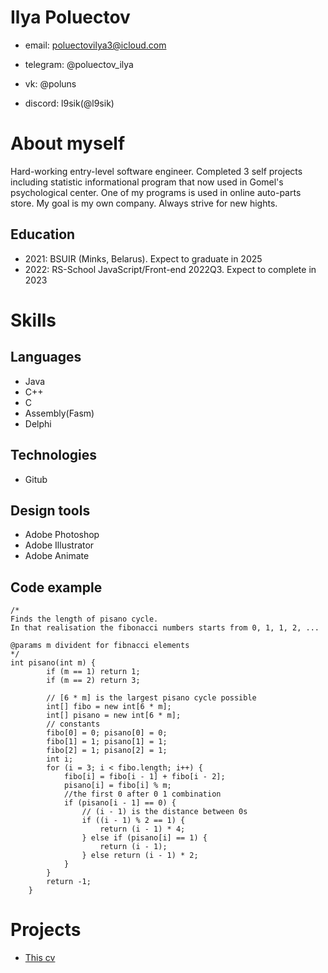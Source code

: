  # Ilya Poluectov
* email: poluectovilya3@icloud.com

* telegram: @poluectov_ilya

* vk: @poluns

* discord: l9sik(@l9sik)
# About myself
Hard-working entry-level software engineer. Completed 3 self projects including statistic informational program that now used in Gomel's psychological center. One of my programs is used in online auto-parts store. My goal is my own company. Always strive for new hights.
    
## Education

* 2021: BSUIR (Minks, Belarus). Expect to graduate in 2025
* 2022: RS-School JavaScript/Front-end 2022Q3. Expect to complete in 2023

# Skills
## Languages
* Java
* C++
* C
* Assembly(Fasm)
* Delphi
## Technologies
* Gitub
## Design tools
* Adobe Photoshop
* Adobe Illustrator
* Adobe Animate

## Code example
```
/*
Finds the length of pisano cycle.
In that realisation the fibonacci numbers starts from 0, 1, 1, 2, ...

@params m divident for fibnacci elements
*/
int pisano(int m) {
        if (m == 1) return 1;
        if (m == 2) return 3;

        // [6 * m] is the largest pisano cycle possible
        int[] fibo = new int[6 * m];
        int[] pisano = new int[6 * m];
        // constants
        fibo[0] = 0; pisano[0] = 0;
        fibo[1] = 1; pisano[1] = 1;
        fibo[2] = 1; pisano[2] = 1;
        int i;
        for (i = 3; i < fibo.length; i++) {
            fibo[i] = fibo[i - 1] + fibo[i - 2];
            pisano[i] = fibo[i] % m;
            //the first 0 after 0 1 combination
            if (pisano[i - 1] == 0) {
                // (i - 1) is the distance between 0s
                if ((i - 1) % 2 == 1) {
                    return (i - 1) * 4;
                } else if (pisano[i] == 1) {
                    return (i - 1);
                } else return (i - 1) * 2;
            }
        }
        return -1;
    }
```
# Projects
* [This cv](https://l9sik.github.io/rsschool-cv/cv.md)